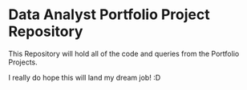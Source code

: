 # Data Analyst Portfolio Project Repository

This Repository will hold all of the code and queries from the Portfolio Projects.

I really do hope this will land my dream job! :D
